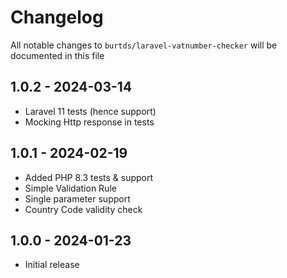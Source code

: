# Changelog

All notable changes to `burtds/laravel-vatnumber-checker` will be documented in this file

## 1.0.2 - 2024-03-14

- Laravel 11 tests (hence support)
- Mocking Http response in tests

## 1.0.1 - 2024-02-19

- Added PHP 8.3 tests & support
- Simple Validation Rule
- Single parameter support
- Country Code validity check

## 1.0.0 - 2024-01-23

- Initial release

